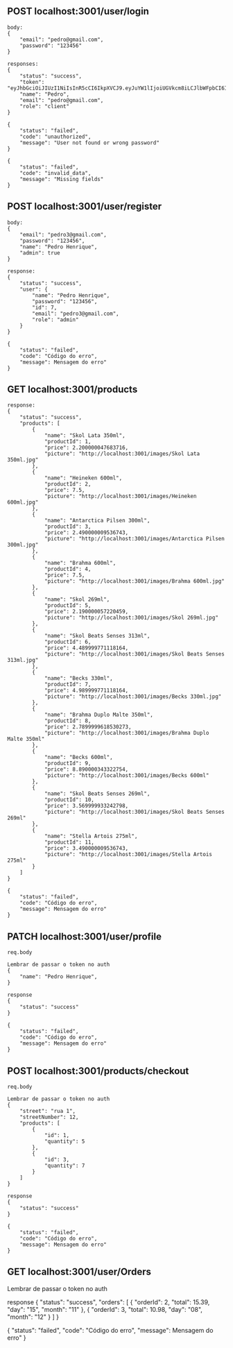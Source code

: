 ## POST localhost:3001/user/login

```
body:
{
    "email": "pedro@gmail.com",
    "password": "123456"
}

responses:
{
    "status": "success",
    "token": "eyJhbGciOiJIUzI1NiIsInR5cCI6IkpXVCJ9.eyJuYW1lIjoiUGVkcm8iLCJlbWFpbCI6InBlZHJvQGdtYWlsLmNvbSIsInJvbGUiOiJjbGllbnQiLCJpYXQiOjE1OTU2MTMwNDgsImV4cCI6MTU5NTYxNDg0OH0.LX0YJPVYl3oG5adXN6Pvd2qvhgsYWXfbYP13NIrXyNw",
    "name": "Pedro",
    "email": "pedro@gmail.com",
    "role": "client"
}

{
    "status": "failed",
    "code": "unauthorized",
    "message": "User not found or wrong password"
}

{
    "status": "failed",
    "code": "invalid_data",
    "message": "Missing fields"
}

```

## POST localhost:3001/user/register

```
body:
{
    "email": "pedro3@gmail.com",
    "password": "123456",
    "name": "Pedro Henrique",
    "admin": true
}

response:
{
    "status": "success",
    "user": {
        "name": "Pedro Henrique",
        "password": "123456",
        "id": 7,
        "email": "pedro3@gmail.com",
        "role": "admin"
    }
}

{
    "status": "failed",
    "code": "Código do erro",
    "message": Mensagem do erro"
}
```

## GET localhost:3001/products

```
response:
{
    "status": "success",
    "products": [
        {
            "name": "Skol Lata 350ml",
            "productId": 1,
            "price": 2.200000047683716,
            "picture": "http://localhost:3001/images/Skol Lata 350ml.jpg"
        },
        {
            "name": "Heineken 600ml",
            "productId": 2,
            "price": 7.5,
            "picture": "http://localhost:3001/images/Heineken 600ml.jpg"
        },
        {
            "name": "Antarctica Pilsen 300ml",
            "productId": 3,
            "price": 2.490000009536743,
            "picture": "http://localhost:3001/images/Antarctica Pilsen 300ml.jpg"
        },
        {
            "name": "Brahma 600ml",
            "productId": 4,
            "price": 7.5,
            "picture": "http://localhost:3001/images/Brahma 600ml.jpg"
        },
        {
            "name": "Skol 269ml",
            "productId": 5,
            "price": 2.190000057220459,
            "picture": "http://localhost:3001/images/Skol 269ml.jpg"
        },
        {
            "name": "Skol Beats Senses 313ml",
            "productId": 6,
            "price": 4.489999771118164,
            "picture": "http://localhost:3001/images/Skol Beats Senses 313ml.jpg"
        },
        {
            "name": "Becks 330ml",
            "productId": 7,
            "price": 4.989999771118164,
            "picture": "http://localhost:3001/images/Becks 330ml.jpg"
        },
        {
            "name": "Brahma Duplo Malte 350ml",
            "productId": 8,
            "price": 2.7899999618530273,
            "picture": "http://localhost:3001/images/Brahma Duplo Malte 350ml"
        },
        {
            "name": "Becks 600ml",
            "productId": 9,
            "price": 8.890000343322754,
            "picture": "http://localhost:3001/images/Becks 600ml"
        },
        {
            "name": "Skol Beats Senses 269ml",
            "productId": 10,
            "price": 3.569999933242798,
            "picture": "http://localhost:3001/images/Skol Beats Senses 269ml"
        },
        {
            "name": "Stella Artois 275ml",
            "productId": 11,
            "price": 3.490000009536743,
            "picture": "http://localhost:3001/images/Stella Artois 275ml"
        }
    ]
}

{
    "status": "failed",
    "code": "Código do erro",
    "message": Mensagem do erro"
}

```

## PATCH localhost:3001/user/profile

```
req.body

Lembrar de passar o token no auth
{
    "name": "Pedro Henrique",
}

response
{
    "status": "success"
}

{
    "status": "failed",
    "code": "Código do erro",
    "message": Mensagem do erro"
}
```

## POST localhost:3001/products/checkout

```
req.body

Lembrar de passar o token no auth
{
    "street": "rua 1",
    "streetNumber": 12,
    "products": [
        {
            "id": 1,
            "quantity": 5
        },
        {
            "id": 3,
            "quantity": 7
        }
    ]
}

response
{
    "status": "success"
}

{
    "status": "failed",
    "code": "Código do erro",
    "message": Mensagem do erro"
}
```

## GET localhost:3001/user/Orders

Lembrar de passar o token no auth

response
{
    "status": "success",
    "orders": [
        {
            "orderId": 2,
            "total": 15.39,
            "day": "15",
            "month": "11"
        },
        {
            "orderId": 3,
            "total": 10.98,
            "day": "08",
            "month": "12"
        }
    ]
}

{
    "status": "failed",
    "code": "Código do erro",
    "message": Mensagem do erro"
}
